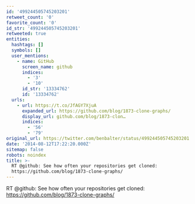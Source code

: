 ```yaml
---
id: '499244505745203201'
retweet_count: '0'
favorite_count: '0'
id_str: '499244505745203201'
retweeted: true
entities:
  hashtags: []
  symbols: []
  user_mentions:
    - name: GitHub
      screen_name: github
      indices:
        - '3'
        - '10'
      id_str: '13334762'
      id: '13334762'
  urls:
    - url: https://t.co/JfAGY7XjuA
      expanded_url: https://github.com/blog/1873-clone-graphs/
      display_url: github.com/blog/1873-clon…
      indices:
        - '56'
        - '79'
original_url: https://twitter.com/benbalter/status/499244505745203201
date: '2014-08-12T17:22:20.000Z'
sitemap: false
robots: noindex
title: >-
  RT @github: See how often your repositories get cloned:
  https://github.com/blog/1873-clone-graphs/
---
```


RT @github: See how often your repositories get cloned: https://github.com/blog/1873-clone-graphs/